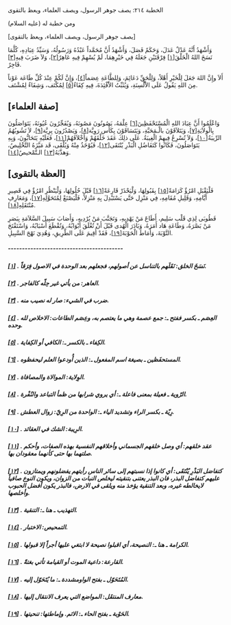   الخطبة  ٢١٤: يصف جوهر الرسول، ويصف العلماء، ويعظ بالتقوى	

ومن خطبة له (عليه السلام)

[يصف جوهر الرسول، ويصف العلماء، ويعظ بالتقوى]

وَأَشْهَدُ أَنَّهُ عَدْلٌ عَدَلَ، وَحَكَمٌ فَصَلَ،  وَأَشْهَدُ أَنَّ مُحَمَّداً عَبْدُهُ وَرَسُولُهُ، وَسَيِّدُ عِبَادِهِ،  كُلَّمَا نَسَخَ اللهُ الْخَلْقَ[[١\]](https://arabic.balaghah.net/node/722#_ftn1) فِرْقَتَيْنِ جَعَلَهُ فِي خَيْرِهِمَا، لَمْ يُسْهِمْ فِيهِ عَاهِرٌ[[٢\]](https://arabic.balaghah.net/node/722#_ftn2)، وَلاَ ضَرَبَ فِيهِ[[٣\]](https://arabic.balaghah.net/node/722#_ftn3) فَاجِرٌ.

أَلاَ وإِنَّ اللهَ جَعَلَ لِلْخَيْرِ أَهْلاً، وَلِلْحَقِّ دَعَائِمَ، وَلِلطَّاعَةِ عِصَماً[[٤\]](https://arabic.balaghah.net/node/722#_ftn4)، وَإِنَّ لَكُمْ عِنْدَ كُلِّ طَاعَة عَوْناً مِنَ اللهِ يَقُولُ عَلَى الاَْلْسِنَةِ، وَيُثَبِّتُ الاَْفْئِدَةَ، فِيهِ كِفَاءٌ[[٥\]](https://arabic.balaghah.net/node/722#_ftn5) لِمُكْتَف، وَشِفَاءٌ لِمُشْتَف.

## [صفة العلماء]

وَاعْلَمُوا أَنَّ عِبَادَ اللهِ الْمُسْتَحْفَظِينَ[[٦\]](https://arabic.balaghah.net/node/722#_ftn6) عِلْمَهُ، يَصُونُونَ مَصُونَهُ، وَيُفَجِّرُونَ عُيُونَهُ، يَتَوَاصَلُونَ بِالْوِلاَيَةِ[[٧\]](https://arabic.balaghah.net/node/722#_ftn7)، وَيَتَلاَقَوْنَ بالْـمَحَبَّةِ، وَيَتَسَاقَوْنَ بِكَأْس رَوِيَّة[[٨\]](https://arabic.balaghah.net/node/722#_ftn8)، وَيَصْدُرُونَ بِرِيَّة[[٩\]](https://arabic.balaghah.net/node/722#_ftn9)، لاَ تَشُوبُهُمُ الرِّيبَةُ[[١٠\]](https://arabic.balaghah.net/node/722#_ftn10)، وَلاَ تُسْرِعُ فِيهِمْ الْغِيبَةُ. عَلَى ذلِكَ عَقَدَ خَلْقَهُمْ وَأَخْلاَقَهُمْ[[١١\]](https://arabic.balaghah.net/node/722#_ftn11)، فَعَلَيْهِ يَتَحَابُّونَ، وَبِهِ يَتَوَاصَلُونَ، فَكَانُوا كَتَفَاضُلِ الْبَذْرِ يُنْتَقَى[[١٢\]](https://arabic.balaghah.net/node/722#_ftn12)، فَيُوْخَذُ مِنْهُ وَيُلْقَى، قَد مَيَّزَهُ التَّخْلِيصُ، وَهذَّبَهُ[[١٣\]](https://arabic.balaghah.net/node/722#_ftn13) الـتَّمْحيصُ[[١٤\]](https://arabic.balaghah.net/node/722#_ftn14).

## [العظة بالتقوى]

فَلْيَقْبَلِ امْرُؤٌ كَرَامَةً[[١٥\]](https://arabic.balaghah.net/node/722#_ftn15) بِقَبُولِهَا، وَلْيَحْذَرْ قَارِعَةً[[١٦\]](https://arabic.balaghah.net/node/722#_ftn16) قَبْلَ حُلُولِهَا، وَلْيَنْظُرِ امْرُؤٌ فِي قَصِيرِ أَيَّامِهِ،  وَقَلِيلِ مُقَامِهِ، فِي مَنْزِل حَتَّى يَسْتَبْدِلَ بِهِ مَنْزِلاً،  فَلْيَصْنَعْ لِمُتَحَوَّلِهِ[[١٧\]](https://arabic.balaghah.net/node/722#_ftn17)، وَمَعَارِفِ مُنْتَقَلِهِ[[١٨\]](https://arabic.balaghah.net/node/722#_ftn18).

فَطُوبَى لِذِي قَلْب سَلِيم، أَطَاعَ مَنْ يَهْدِيهِ،  وَتَجَنَّبَ مَنْ يُرْدِيهِ، وَأَصَابَ سَبِيلَ السَّلاَمَةِ بِبَصَرِ مَنْ بَصَّرَهُ، وَطَاعَةِ هَاد أَمَرَهُ، وَبَادَرَ الْهُدى قَبْلَ أَنْ  تُغْلَقَ أَبْوَابُهُ، وَتُقْطَعَ أَسْبَابُهُ، وَاسْتَفْتَحَ التَّوْبَةَ، وَأَمَاطَ الْحَوْبَةَ[[١٩\]](https://arabic.balaghah.net/node/722#_ftn19)، فَقَدْ أُقِيمَ عَلَى الطَّرِيقِ، وَهُدِيَ نَهْجَ السَّبِيلِ.

##### -----------------------------------------

##### [[١\]](https://arabic.balaghah.net/node/722#_ftnref1) . نَسَخَ الخلق: نَقَلَهم بالتناسل عن أصولهم، فجعلهم بعد الوحدة في الاصول فِرَقاً.

##### [[٢\]](https://arabic.balaghah.net/node/722#_ftnref2) . العاهر: من يأتي غير حِلّه كالفاجر.

##### [[٣\]](https://arabic.balaghah.net/node/722#_ftnref3) . ضرب في الشيء: صار له نصيب منه.

##### [[٤\]](https://arabic.balaghah.net/node/722#_ftnref4) . العِصَم ـ بكسر ففتح ـ: جمع عصمة وهي ما يعتصم به، وعِصَم الطاعات: الاخلاص لله وحده.

##### [[٥\]](https://arabic.balaghah.net/node/722#_ftnref5) . الكِفاء ـ بالكسر ـ: الكافي أو الكِفاية.

##### [[٦\]](https://arabic.balaghah.net/node/722#_ftnref6) . المستحفَظين ـ بصيغة اسم المفعول ـ: الذين أُودعوا العلم ليحفظوه.

##### [[٧\]](https://arabic.balaghah.net/node/722#_ftnref7) . الوِلاية: الموالاة والمصافاة.

##### [[٨\]](https://arabic.balaghah.net/node/722#_ftnref8) . الرّوية ـ فعيلة بمعنى فاعلة ـ: أي يروي شرابها من ظمأ التباعد والنُفْرة.

##### [[٩\]](https://arabic.balaghah.net/node/722#_ftnref9) . رِيّة ـ بكسر الراء وتشديد الياء ـ: الواحدة من الرِيّ: زوال العطش.

##### [[١٠\]](https://arabic.balaghah.net/node/722#_ftnref10) . الرِيبة: الشك في العقائد.

##### [[١١\]](https://arabic.balaghah.net/node/722#_ftnref11) . عقد خلقهم: أي وصل خلقهم الجسماني وأخلاقهم النفسية بهذه الصفات، وأحكم صلتهما بها حتى كأنهما معقودان بها.

##### [[١٢\]](https://arabic.balaghah.net/node/722#_ftnref12) . كتفاضل البَذْرِ يُنْتَقَى: أي كانوا إذا نسبتهم إلى سائر الناس رأيتهم  يفضلونهم ويمتازون عليهم كتفاضل البذر، فان البذر يعتنى بتنقيته ليخلص  النبات من الزوان، ويكون النوع صافياً لايخالطه غيره، وبعد التنقية يؤخذ  منه ويلقى في الارض، فالبذر يكون أفضل الحبوب وأخلصها.

##### [[١٣\]](https://arabic.balaghah.net/node/722#_ftnref13) . التهذيب ـ هنا ـ: التنقية.

##### [[١٤\]](https://arabic.balaghah.net/node/722#_ftnref14) . التمحيص: الاختبار.

##### [[١٥\]](https://arabic.balaghah.net/node/722#_ftnref15) . الكرامة ـ هنا ـ: النصيحة، أي اقبلوا نصيحة لا ابتغي عليها أجراً إلا قبولها.

##### [[١٦\]](https://arabic.balaghah.net/node/722#_ftnref16) . القارعة: داعية الموت أو القيامة تأتي بغتةً.

##### [[١٧\]](https://arabic.balaghah.net/node/722#_ftnref17) . المُتَحَوّل ـ بفتح الواومشددة ـ: ما يُتَحَوّل إليه.

##### [[١٨\]](https://arabic.balaghah.net/node/722#_ftnref18) . معارف المنتقَل: المواضع التي يعرف الانتقال إليها.

##### [[١٩\]](https://arabic.balaghah.net/node/722#_ftnref19) . الحَوْبة ـ بفتح الحاء ـ: الاثم. وإماطتها: تنحيتها. 
